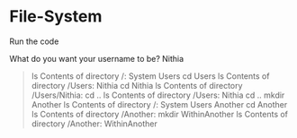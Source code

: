 # File-System

Run the code

What do you want your username to be? Nithia
> ls
Contents of directory /:
System
Users
> cd Users
> ls
Contents of directory /Users:
Nithia
> cd Nithia
> ls
Contents of directory /Users/Nithia:
> cd ..
> ls
Contents of directory /Users:
Nithia
> cd ..
> mkdir Another
> ls
Contents of directory /:
System
Users
Another
> cd Another
> ls
Contents of directory /Another:
> mkdir WithinAnother
> ls
Contents of directory /Another:
WithinAnother
